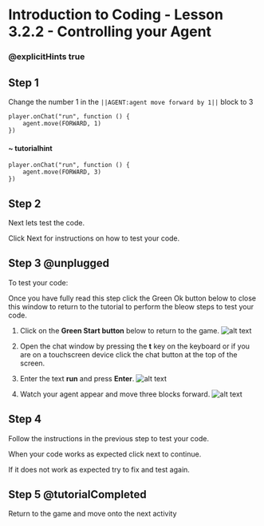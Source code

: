 # Introduction to Coding - Lesson 3.2.2 - Controlling your Agent

### @explicitHints true

## Step 1 
Change the number 1 in the ``||AGENT:agent move forward by 1||`` block to 3
```template
player.onChat("run", function () {
	agent.move(FORWARD, 1)
})
```
#### ~ tutorialhint
```blocks
player.onChat("run", function () {
    agent.move(FORWARD, 3)
})
```

## Step 2
Next lets test the code.

Click Next for instructions on how to test your code.

## Step 3 @unplugged
To test your code:

Once you have fully read this step click the Green Ok button below to close this window to return to the tutorial to perform the bleow steps to test your code.

1. Click on the **Green Start button** below to return to the game.
![alt text](https://intro.codingcredentials.com/Lesson3/3.1.1/images/4.jpg?raw=true "Start")


2. Open the chat window by pressing the **t** key on the keyboard or if you are on a touchscreen device click the chat button at the top of the screen.


3. Enter the text **run** and press **Enter**.
![alt text](https://intro.codingcredentials.com/Lesson3/3.2.2/images/1.jpg?raw=true "Run")


4. Watch your agent appear and move three blocks forward.
![alt text](https://intro.codingcredentials.com/Lesson3/3.2.2/images/2.jpg?raw=true "Run")

## Step 4
Follow the instructions in the previous step to test your code.

When your code works as expected click next to continue.

If it does not work as expected try to fix and test again.

## Step 5 @tutorialCompleted
Return to the game and move onto the next activity